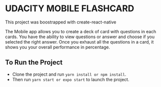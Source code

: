 # UDACITY MOBILE FLASHCARD
This project was boostrapped with create-react-native

The Mobile app allows you to create a deck of card with questions in each cards.
You have the ability to view questions or answer and choose if you selected the right answer. 
Once you exhaust all the questions in a card, it shows you your overall performance in percentage.

## To Run the Project
- Clone the project and run `yarn install or npm install`.
- Then run `yarn start or expo start` to launch the project.